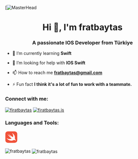 [![MasterHead](https://images.squarespace-cdn.com/content/v1/5a562ccfa803bbf984c55f21/1520527444624-H85GYRMX1TAYTE3ZATBQ/apple+developer+academy)

<h1 align="center">Hi 👋, I'm fratbaytas</h1>
<h3 align="center">A passionate IOS Developer from Türkiye</h3>

- 🌱 I’m currently learning **Swift**

- 🤝 I’m looking for help with **IOS Swift**

- 📫 How to reach me **fratbaytas@gmail.com**

- ⚡ Fun fact **I think it's a lot of fun to work with a teammate.**

<h3 align="left">Connect with me:</h3>
<p align="left">
<a href="https://linkedin.com/in/firatbaytas" target="blank"><img align="center" src="https://raw.githubusercontent.com/rahuldkjain/github-profile-readme-generator/master/src/images/icons/Social/linked-in-alt.svg" alt="firatbaytas" height="30" width="40" /></a>
<a href="https://instagram.com/firatbaytas.js" target="blank"><img align="center" src="https://raw.githubusercontent.com/rahuldkjain/github-profile-readme-generator/master/src/images/icons/Social/instagram.svg" alt="firatbaytas.js" height="30" width="40" /></a>
</p>

<h3 align="left">Languages and Tools:</h3>
 <a href="https://developer.apple.com/swift/" target="_blank" rel="noreferrer"> <img src="https://raw.githubusercontent.com/devicons/devicon/master/icons/swift/swift-original.svg" alt="swift" width="40" height="40"/> </a> </p>

<p><img align="left" src="https://github-readme-stats.vercel.app/api/top-langs?username=fratbaytas&show_icons=true&locale=en&layout=compact" alt="fratbaytas" /></p>

<p>&nbsp;<img align="center" src="https://github-readme-stats.vercel.app/api?username=fratbaytas&show_icons=true&locale=en" alt="fratbaytas" /></p>
